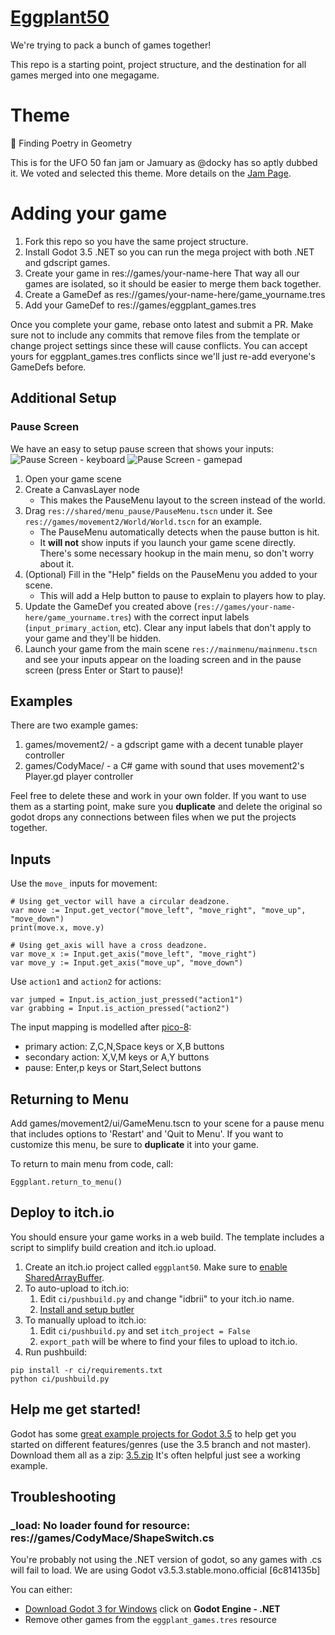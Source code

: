 # [Eggplant50](https://itch.io/jam/eggplant-50)

We're trying to pack a bunch of games together!

This repo is a starting point, project structure, and the destination for all games merged into one megagame.

# Theme

📐 Finding Poetry in Geometry

This is for the UFO 50 fan jam or Jamuary as @docky has so aptly dubbed it. We
voted and selected this theme. More details on the
[Jam Page](https://itch.io/jam/eggplant-50).


# Adding your game

1. Fork this repo so you have the same project structure.
2. Install Godot 3.5 .NET so you can run the mega project with both .NET and gdscript  games.
2. Create your game in res://games/your-name-here That way all our games are isolated, so it should be easier to merge them back together.
3. Create a GameDef as res://games/your-name-here/game_yourname.tres
4. Add your GameDef to res://games/eggplant_games.tres

Once you complete your game, rebase onto latest and submit a PR. Make sure not
to include any commits that remove files from the template or change project
settings since these will cause conflicts. You can accept yours for
eggplant_games.tres conflicts since we'll just re-add everyone's GameDefs
before.

## Additional Setup

### Pause Screen

We have an easy to setup pause screen that shows your inputs:
![Pause Screen - keyboard](https://github.com/idbrii/godot-eggplant50-template/assets/43559/d916f8be-c370-4712-99eb-36332e75d161) ![Pause Screen - gamepad](https://github.com/idbrii/godot-eggplant50-template/assets/43559/afbef0ad-5213-44f1-893e-b4a824654819)

1. Open your game scene
1. Create a CanvasLayer node
    * This makes the PauseMenu layout to the screen instead of the world.
1. Drag `res://shared/menu_pause/PauseMenu.tscn` under it. See `res://games/movement2/World/World.tscn` for an example.
    * The PauseMenu automatically detects when the pause button is hit.
    * It **will not** show inputs if you launch your game scene directly. There's some necessary hookup in the main menu, so don't worry about it.
1. (Optional) Fill in the "Help" fields on the PauseMenu you added to your scene.
    * This will add a Help button to pause to explain to players how to play.
1. Update the GameDef you created above (`res://games/your-name-here/game_yourname.tres`) with the correct input labels (`input_primary_action`, etc). Clear any input labels that don't apply to your game and they'll be hidden.
1. Launch your game from the main scene `res://mainmenu/mainmenu.tscn` and see your inputs appear on the loading screen and in the pause screen (press Enter or Start to pause)!



## Examples

There are two example games:

1. games/movement2/ - a gdscript game with a decent tunable player controller
2. games/CodyMace/ - a C# game with sound that uses movement2's Player.gd player controller

Feel free to delete these and work in your own folder. If you want to use them
as a starting point, make sure you **duplicate** and delete the original so
godot drops any connections between files when we put the projects together.


## Inputs

Use the `move_` inputs for movement:

	# Using get_vector will have a circular deadzone.
	var move := Input.get_vector("move_left", "move_right", "move_up", "move_down")
	print(move.x, move.y)

	# Using get_axis will have a cross deadzone.
	var move_x := Input.get_axis("move_left", "move_right")
	var move_y := Input.get_axis("move_up", "move_down")

Use `action1` and `action2` for actions:

	var jumped = Input.is_action_just_pressed("action1")
	var grabbing = Input.is_action_pressed("action2")


The input mapping is modelled after [pico-8](https://iiviigames.github.io/pico8-api/img/input.png):

* primary action: Z,C,N,Space keys or X,B buttons
* secondary action: X,V,M keys or A,Y buttons
* pause: Enter,p keys or Start,Select buttons


## Returning to Menu

Add games/movement2/ui/GameMenu.tscn to your scene for a pause menu that
includes options to 'Restart' and 'Quit to Menu'. If you want to customize this
menu, be sure to **duplicate** it into your game.

To return to main menu from code, call:

    Eggplant.return_to_menu()


## Deploy to itch.io

You should ensure your game works in a web build. The template includes a
script to simplify build creation and itch.io upload.

1. Create an itch.io project called `eggplant50`. Make sure to [enable SharedArrayBuffer](https://itch.io/t/2025776/experimental-sharedarraybuffer-support).
2. To auto-upload to itch.io:
    1. Edit `ci/pushbuild.py` and change "idbrii" to your itch.io name.
    2. [Install and setup butler](https://itch.io/docs/butler/)
2. To manually upload to itch.io:
    1. Edit `ci/pushbuild.py` and set `itch_project = False`
    1. `export_path` will be where to find your files to upload to itch.io.
4. Run pushbuild:

```
pip install -r ci/requirements.txt
python ci/pushbuild.py
```

## Help me get started!

Godot has some [great example projects for Godot 3.5](https://github.com/godotengine/godot-demo-projects/tree/3.5 ) to help get you started on different features/genres (use the 3.5 branch and not master).
Download them all as a zip: [3.5.zip](https://github.com/godotengine/godot-demo-projects/archive/3.5.zip)
It's often helpful just see a working example.


## Troubleshooting

### _load: No loader found for resource: res://games/CodyMace/ShapeSwitch.cs

You're probably not using the .NET version of godot, so any games with .cs will fail to load. We are using Godot v3.5.3.stable.mono.official [6c814135b]

You can either:
* [Download Godot 3 for Windows](https://godotengine.org/download/3.x/windows/) click on **Godot Engine - .NET**
* Remove other games from the `eggplant_games.tres` resource


